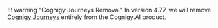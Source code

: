 !!! warning "Cognigy Journeys Removal"
    In version 4.77, we will remove [Cognigy Journeys](https://docs.cognigy.com/ai/resources/agents/journeys/) entirely from the Cognigy.AI product. 